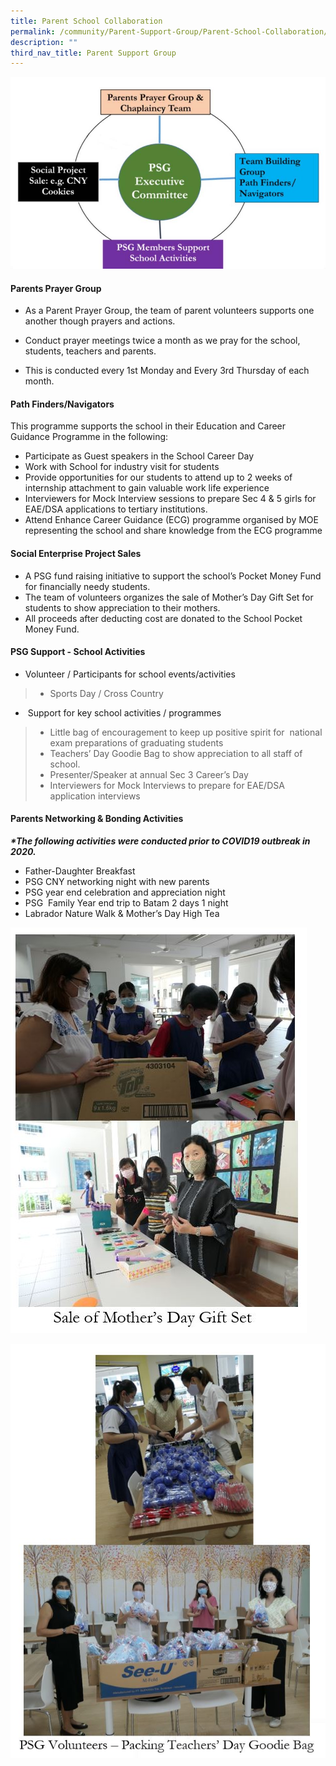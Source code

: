 ```yaml
---
title: Parent School Collaboration
permalink: /community/Parent-Support-Group/Parent-School-Collaboration/
description: ""
third_nav_title: Parent Support Group
---
```

![](/images/Community/Parent%20Support%20Group/Parent%20School%20Collaboration/P1.jpg)

#### **Parents Prayer Group**


*   As a Parent Prayer Group, the team of parent volunteers supports one another though prayers and actions.
    
*   Conduct prayer meetings twice a month as we pray for the school, students, teachers and parents.
*   This is conducted every 1st Monday and Every 3rd Thursday of each month.

#### **Path Finders/Navigators**  

This programme supports the school in their Education and Career Guidance Programme in the following:  

*   Participate as Guest speakers in the School Career Day
*   Work with School for industry visit for students
*   Provide opportunities for our students to attend up to 2 weeks of internship attachment to gain valuable work life experience
*   Interviewers for Mock Interview sessions to prepare Sec 4 & 5 girls for EAE/DSA applications to tertiary institutions.
*   Attend Enhance Career Guidance (ECG) programme organised by MOE representing the school and share knowledge from the ECG programme

#### **Social Enterprise Project Sales**

*   A PSG fund raising initiative to support the school’s Pocket Money Fund for financially needy students.
*   The team of volunteers organizes the sale of Mother’s Day Gift Set for students to show appreciation to their mothers.
*   All proceeds after deducting cost are donated to the School Pocket Money Fund.

#### **PSG Support - School Activities**

*   Volunteer / Participants for school events/activities

>*   Sports Day / Cross Country

*    Support for key school activities / programmes

>*   Little bag of encouragement to keep up positive spirit for  national exam preparations of graduating students
>*   Teachers’ Day Goodie Bag to show appreciation to all staff of school.
>*   Presenter/Speaker at annual Sec 3 Career’s Day
>*   Interviewers for Mock Interviews to prepare for EAE/DSA application interviews

#### **Parents Networking & Bonding Activities**

**_\*The following activities were conducted prior to COVID19 outbreak in 2020._**

*   Father-Daughter Breakfast
*   PSG CNY networking night with new parents
*   PSG year end celebration and appreciation night
*   PSG  Family Year end trip to Batam 2 days 1 night
*   Labrador Nature Walk & Mother’s Day High Tea

![](/images/Community/Parent%20Support%20Group/Parent%20School%20Collaboration/P2.jpg)

![](/images/Community/Parent%20Support%20Group/Parent%20School%20Collaboration/P3.jpg)